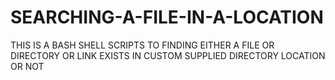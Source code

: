 # SEARCHING-A-FILE-IN-A-LOCATION
THIS IS A BASH SHELL SCRIPTS TO FINDING EITHER A FILE OR DIRECTORY OR LINK EXISTS IN CUSTOM SUPPLIED DIRECTORY LOCATION OR NOT

